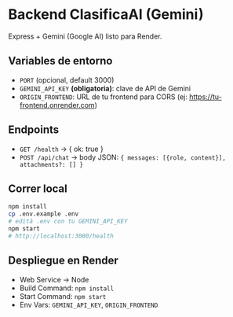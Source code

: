# Backend ClasificaAI (Gemini)

Express + Gemini (Google AI) listo para Render.

## Variables de entorno
- `PORT` (opcional, default 3000)
- `GEMINI_API_KEY` **(obligatoria)**: clave de API de Gemini
- `ORIGIN_FRONTEND`: URL de tu frontend para CORS (ej: https://tu-frontend.onrender.com)

## Endpoints
- `GET /health` → { ok: true }
- `POST /api/chat` → body JSON: `{ messages: [{role, content}], attachments?: [] }`

## Correr local
```bash
npm install
cp .env.example .env
# editá .env con tu GEMINI_API_KEY
npm start
# http://localhost:3000/health
```

## Despliegue en Render
- Web Service → Node
- Build Command: `npm install`
- Start Command: `npm start`
- Env Vars: `GEMINI_API_KEY`, `ORIGIN_FRONTEND`
